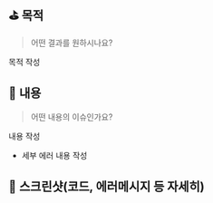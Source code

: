## ⛳️ 목적
> 어떤 결과를 원하시나요?

목적 작성

## 📍 내용
> 어떤 내용의 이슈인가요?

내용 작성

- 세부 에러 내용 작성

## 📸 스크린샷(코드, 에러메시지 등 자세히)

